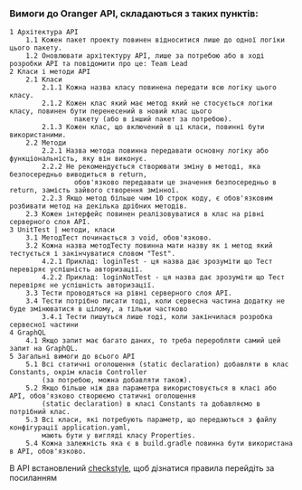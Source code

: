 ### Вимоги до Oranger API, cкладаються з таких пунктів:

    1 Архітектура API
        1.1 Кожен пакет проекту повинен відноситися лише до одної логіки цього пакету.
        1.2 Оновлювати архітектуру API, лише за потребою або в ході розробки API та повідомити про це: Team Lead 
    2 Класи і методи API
        2.1 Класи
            2.1.1 Кожна назва класу повинена передати всю логіку цього класу.
            2.1.2 Кожен клас який має метод який не стосується логіки класу, повинен бути перенесений в новий клас цього 
                    пакету (або в інший пакет за потребою).
            2.1.3 Кожен клас, що включений в ці класи, повинні бути використаними.
        2.2 Методи
            2.2.1 Назва метода повинна передавати основну логіку або функціональність, яку він виконує.
            2.2.2 Не рекомендується створювати зміну в методі, яка безпосередньо виводиться в return, 
                    обов'язково передавати це значення безпосередньо в return, замість зайвого створення змінної.
            2.2.3 Якщо метод більше чим 10 строк коду, є обов'язковим розбивати метод на декілька дрібних методів.
        2.3 Кожен інтерфейс повинен реалізовуватися в клас на рівні серверного слоя API.
    3 UnitTest | методи, класи
        3.1 МетодТест починається з void, обов'язково.
        3.2 Кожна назва методТесту повинна мати назву як і метод який тестується і закінчуватися словом "Test".
            4.2.1 Приклад: loginTest - ця назва дає зрозуміти що Тест перевіряє успішність авторизації.
            4.2.2 Приклад: loginNotTest - ця назва дає зрозуміти що Тест перевіряє не успішність авторизації. 
        3.3 Тести проводяться на рівні серверного слоя API.
        3.4 Тести потрібно писати тоді, коли сервесна частина додатку не буде змінюватися в цілому, а тільки частково
            3.4.1 Тести пишуться лише тоді, коли закінчилася розробка сервесної частини
    4 GraphQL
        4.1 Якщо запит має багато даних, то треба переробляти самий цей запит на GraphQL.
    5 Загальні вимоги до всього API
        5.1 Всі статичні оголошення (static declaration) добавляти в клас Constants, окрім класів Controller 
            (за потребою, можна добавляти також).
        5.2 Якщо більше ніж два параметра використовується в класі або API, обов'язково створюємо статичні оголошення 
            (static declaration) в класі Constants та добавляємо в потрібний клас. 
        5.3 Всі класи, які потребують параметр, що передаються з файлу конфігурації application.yaml, 
            мають бути у вигляді класу Properties.
        5.4 Кожна залежність яка є в build.gradle повинна бути використана в API, обов'язково.

В API встановлений [checkstyle](https://github.com/Tech-Harbor/oranger_backend/blob/dev/src/main/resources/checkstyle/checkstyle.xml), щоб дізнатися правила перейдіть за посиланням